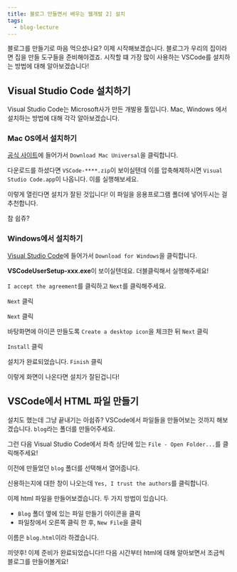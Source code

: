 ```yaml
---
title: 블로그 만들면서 배우는 웹개발 2] 설치
tags:
  - blog-lecture
---
```


블로그를 만들기로 마음 먹으셨나요? 이제 시작해보겠습니다. 블로그가 우리의 집이라면 집을 만들 도구들을 준비해야겠죠. 시작할 떄 가장 많이 사용하는 VSCode를 설치하는 방법에 대해 알아보겠습니다!

<!--more-->

## Visual Studio Code 설치하기

Visual Studio Code는 Microsoft사가 만든 개발용 툴입니다. Mac, Windows 에서 설치하는 방법에 대해 각각 알아보겠습니다.

### Mac OS에서 설치하기

[공식 사이트](https://code.visualstudio.com/)에 들어가서 `Download Mac Universal`을 클릭합니다.

<post-img src="/images/22/03/21/111214.png"></post-img>

다운로드를 하셨다면 `VSCode-****.zip`이 보이실텐데 이를 압축해제하시면 `Visual Studio Code.app`이 나옵니다. 이를 실행해보세요.

<post-img src="/images/22/03/21/111424.png"></post-img>

이렇게 열린다면 설치가 잘된 것입니다! 이 파일을 응용프로그램 폴더에 넣어두시는 걸 추천합니다.

<post-img src="/images/22/03/21/112115.png"></post-img>

참 쉽쥬?

### Windows에서 설치하기

[Visual Studio Code](https://code.visualstudio.com/)에 들어가서 `Download for Windows`을 클릭합니다.

<post-img src="/images/22/03/21/112158.png"></post-img>

**VSCodeUserSetup-xxx.exe**이 보이실텐데요. 더블클릭해서 실행해주세요!

<post-img src="/images/22/03/21/112420.png"></post-img>

`I accept the agreement`를 클릭하고 `Next`를 클릭해주세요.

<post-img src="/images/22/03/21/112541.png"></post-img>

`Next` 클릭

<post-img src="/images/22/03/21/113112.png"></post-img>

`Next` 클릭

<post-img src="/images/22/03/21/113441.png"></post-img>

바탕화면에 아이콘 만들도록 `Create a desktop icon`을 체크한 뒤 `Next` 클릭

<post-img src="/images/22/03/21/113248.png"></post-img>

`Install` 클릭

<post-img src="/images/22/03/21/113325.png"></post-img>

설치가 완료되었습니다. `Finish` 클릭

<post-img src="/images/22/03/21/113519.png"></post-img>

이렇게 화면이 나온다면 설치가 잘된겁니다!

<post-img src="/images/22/03/21/113708.png"></post-img>

## VSCode에서 HTML 파일 만들기

설치도 했는데 그냥 끝내기는 아쉽쥬? VSCode에서 파일들을 만들어보는 것까지 해보겠습니다. `blog`라는 폴더를 만들어주세요.

<post-img src="/images/22/03/21/114709.png"></post-img>

그런 다음 Visual Studio Code에서 좌측 상단에 있는 `File - Open Folder...`를 클릭해주세요!

<post-img src="/images/22/03/21/114335.png"></post-img>

이전에 만들었던 `blog` 폴더를 선택해서 열어줍니다.

<post-img src="/images/22/03/21/114607.png"></post-img>

신용하는지에 대한 창이 나오는데 `Yes, I trust the authors`를 클릭합니다.

<post-img src="/images/22/03/21/114840.png"></post-img>

이제 html 파일을 만들어보겠습니다. 두 가지 방법이 있습니다.

- `Blog` 폴더 옆에 있는 파일 만들기 아이콘을 클릭
- 파일창에서 오른쪽 클릭 한 후, `New File`을 클릭

<post-img src="/images/22/03/21/115134.png"></post-img>

이름은 `blog.html`이라 하겠습니다.

<post-img src="/images/22/03/21/115410.png"></post-img>

끼얏후! 이제 준비가 완료되었습니다!! 다음 시간부터 html에 대해 알아보면서 조금씩 블로그를 만들어볼게요!

<post-img src="/images/22/03/21/115646.png"></post-img>
